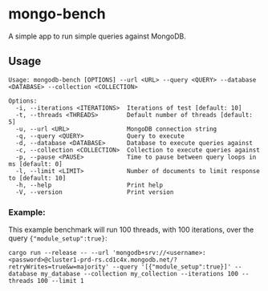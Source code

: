 # mongo-bench

A simple app to run simple queries against MongoDB.


## Usage
```
Usage: mongodb-bench [OPTIONS] --url <URL> --query <QUERY> --database <DATABASE> --collection <COLLECTION>

Options:
  -i, --iterations <ITERATIONS>  Iterations of test [default: 10]
  -t, --threads <THREADS>        Default number of threads [default: 5]
  -u, --url <URL>                MongoDB connection string
  -q, --query <QUERY>            Query to execute
  -d, --database <DATABASE>      Database to execute queries against
  -c, --collection <COLLECTION>  Collection to execute queries against
  -p, --pause <PAUSE>            Time to pause between query loops in ms [default: 0]
  -l, --limit <LIMIT>            Number of documents to limit response to [default: 10]
  -h, --help                     Print help
  -V, --version                  Print version
  ````

### Example: 

This example benchmark will run 100 threads, with 100 iterations, over the query `{"module_setup":true}`:

```
cargo run --release -- --url 'mongodb+srv://<username>:<password>@cluster1-prd-rs.cd1c4x.mongodb.net/?retryWrites=true&w=majority' --query '[{"module_setup":true}]' --database my_database --collection my_collection --iterations 100 --threads 100 --limit 1
```
